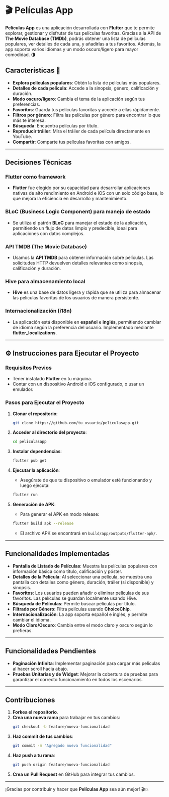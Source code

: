 # 🎬 **Películas App** 

**Películas App** es una aplicación desarrollada con **Flutter** que te permite explorar, gestionar y disfrutar de tus películas favoritas. Gracias a la API de **The Movie Database (TMDb)**, podrás obtener una lista de películas populares, ver detalles de cada una, y añadirlas a tus favoritos. Además, la app soporta varios idiomas y un modo oscuro/ligero para mayor comodidad. 🌗

## Características 🌟

- **Explora películas populares**: Obtén la lista de películas más populares.
- **Detalles de cada película**: Accede a la sinopsis, género, calificación y duración.
- **Modo oscuro/ligero**: Cambia el tema de la aplicación según tus preferencias.
- **Favoritos**: Guarda tus películas favoritas y accede a ellas rápidamente.
- **Filtros por género**: Filtra las películas por género para encontrar lo que más te interesa.
- **Búsqueda**: Encuentra películas por título.
- **Reproducir tráiler**: Mira el tráiler de cada película directamente en YouTube.
- **Compartir**: Comparte tus películas favoritas con amigos.

---

##  **Decisiones Técnicas**

### Flutter como framework

- **Flutter** fue elegido por su capacidad para desarrollar aplicaciones nativas de alto rendimiento en Android e iOS con un solo código base, lo que mejora la eficiencia en desarrollo y mantenimiento.

### BLoC (Business Logic Component) para manejo de estado

- Se utiliza el patrón **BLoC** para manejar el estado de la aplicación, permitiendo un flujo de datos limpio y predecible, ideal para aplicaciones con datos complejos.

### API TMDB (The Movie Database)

- Usamos la **API TMDB** para obtener información sobre películas. Las solicitudes HTTP devuelven detalles relevantes como sinopsis, calificación y duración.

### Hive para almacenamiento local

- **Hive** es una base de datos ligera y rápida que se utiliza para almacenar las películas favoritas de los usuarios de manera persistente.

### Internacionalización (i18n)

- La aplicación está disponible en **español** e **inglés**, permitiendo cambiar de idioma según la preferencia del usuario. Implementado mediante **flutter_localizations**.

---

## ⚙️ **Instrucciones para Ejecutar el Proyecto**

### Requisitos Previos

- Tener instalado **Flutter** en tu máquina.
- Contar con un dispositivo Android o iOS configurado, o usar un emulador.

### Pasos para Ejecutar el Proyecto

1. **Clonar el repositorio**:
    ```bash
    git clone https://github.com/tu_usuario/peliculasapp.git
    ```

2. **Acceder al directorio del proyecto**:
    ```bash
    cd peliculasapp
    ```

3. **Instalar dependencias**:
    ```bash
    flutter pub get
    ```

4. **Ejecutar la aplicación**:
    - Asegúrate de que tu dispositivo o emulador esté funcionando y luego ejecuta:
    ```bash
    flutter run
    ```

5. **Generación de APK**:
    - Para generar el APK en modo release:
    ```bash
    flutter build apk --release
    ```
    - El archivo APK se encontrará en `build/app/outputs/flutter-apk/`.

---

## **Funcionalidades Implementadas**

- **Pantalla de Listado de Películas**: Muestra las películas populares con información básica como título, calificación y póster.
- **Detalles de la Película**: Al seleccionar una película, se muestra una pantalla con detalles como género, duración, tráiler (si disponible) y sinopsis.
- **Favoritos**: Los usuarios pueden añadir o eliminar películas de sus favoritos. Las películas se guardan localmente usando Hive.
- **Búsqueda de Películas**: Permite buscar películas por título.
- **Filtrado por Género**: Filtra películas usando **ChoiceChip**.
- **Internacionalización**: La app soporta español e inglés, y permite cambiar el idioma.
- **Modo Claro/Oscuro**: Cambia entre el modo claro y oscuro según lo prefieras.

---

##  **Funcionalidades Pendientes**

- **Paginación Infinita**: Implementar paginación para cargar más películas al hacer scroll hacia abajo.
- **Pruebas Unitarias y de Widget**: Mejorar la cobertura de pruebas para garantizar el correcto funcionamiento en todos los escenarios.


---

## **Contribuciones**

1. **Forkea el repositorio**.
2. **Crea una nueva rama** para trabajar en tus cambios:
    ```bash
    git checkout -b feature/nueva-funcionalidad
    ```
3. **Haz commit de tus cambios**:
    ```bash
    git commit -m "Agregado nueva funcionalidad"
    ```
4. **Haz push a tu rama**:
    ```bash
    git push origin feature/nueva-funcionalidad
    ```
5. **Crea un Pull Request** en GitHub para integrar tus cambios.

---

¡Gracias por contribuir y hacer que **Películas App** sea aún mejor! 🎬💥


